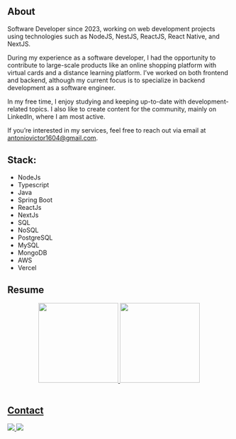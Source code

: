 ## About

Software Developer since 2023, working on web development projects using technologies such as NodeJS, NestJS, ReactJS, React Native, and NextJS.

During my experience as a software developer, I had the opportunity to contribute to large-scale products like an online shopping platform with virtual cards and a distance learning platform. I’ve worked on both frontend and backend, although my current focus is to specialize in backend development as a software engineer.

In my free time, I enjoy studying and keeping up-to-date with development-related topics. I also like to create content for the community, mainly on LinkedIn, where I am most active.

If you’re interested in my services, feel free to reach out via email at antoniovictor1604@gmail.com.

## Stack: 
- NodeJs
- Typescript
- Java
- Spring Boot
- ReactJs
- NextJs
- SQL
- NoSQL
- PostgreSQL
- MySQL
- MongoDB
- AWS
- Vercel


## Resume

<div align="center">
  <a href="https://github.com/DevVictor19">
  <img height="180em" src="https://github-readme-stats.vercel.app/api?username=DevVictor19&show_icons=true&theme=tokyonight&include_all_commits=true&count_private=true"/>
  <img height="180em" src="https://github-readme-stats.vercel.app/api/top-langs/?username=DevVictor19&layout=compact&langs_count=7&theme=tokyonight"/>
</div>
<br>
  
## Contact
  <div> 
    <a href = "mailto:antoniovictor1604@gmail.com">
      <img src="https://img.shields.io/badge/-Gmail-%23333?style=for-the-badge&logo=gmail&logoColor=white" target="_blank">
    </a>
    <a href="https://br.linkedin.com/in/antonio-victor-borges-4a2852228" target="_blank">
      <img src="https://img.shields.io/badge/-LinkedIn-%230077B5?style=for-the-badge&logo=linkedin&logoColor=white" target="_blank">
    </a> 
  </div>
<br>
